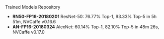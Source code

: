 Trained Models Repository

- **RN50-FP16-20180201**  ResNet-50: 76.77% Top-1, 93.33% Top-5 in 5h 51m, NVCaffe v0.16.6
- **AN-FP16-20180324**  AlexNet: 60.14% Top-1, 82.10% Top-5 in 48m 26s, NVCaffe v0.17.0
